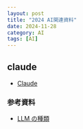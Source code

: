 ```yaml
---
layout: post
title: "2024 AI関連資料"
date: 2024-11-28
category: AI
tags: [AI]
---
```


## claude

- [Claude](https://claude.ai/)

### 参考資料

- [LLM の種類](hhttps://docs.anthropic.com/ja/docs/about-claude/models)
